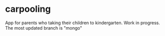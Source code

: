 # carpooling
App for parents who taking their children to kindergarten.
Work in progress.
The most updated branch is "mongo"
